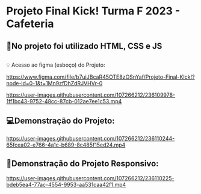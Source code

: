 # Projeto Final Kick! Turma F 2023 - Cafeteria 

## 📌No projeto foi utilizado HTML, CSS e JS

##

💡 Acesso ao figma (esboço) do Projeto:

https://www.figma.com/file/b7uiJBcaR45OTE8zOSnYaf/Projeto-Final-KIck!?node-id=0-1&t=1Mn9zfDhZdRJVHVr-0


https://user-images.githubusercontent.com/107266212/236109978-1ff1bc43-9752-48cc-87cb-012ae7ee1c53.mp4



##

## 💻Demonstração do Projeto:

https://user-images.githubusercontent.com/107266212/236110244-65fcea02-e766-4a1c-b689-8c485f15ed24.mp4

## 📱Demonstração do Projeto Responsivo:

https://user-images.githubusercontent.com/107266212/236110225-bdeb5ea4-77ac-4554-9953-aa531caa42f1.mp4
